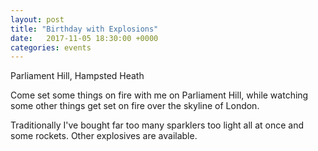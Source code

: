 ```yaml
---
layout: post
title: "Birthday with Explosions"
date:   2017-11-05 18:30:00 +0000
categories: events
---
```


<p>Parliament Hill, Hampsted Heath</p>
<p>
  Come set some things on fire with me on Parliament Hill, while watching some
  other things get set on fire over the skyline of London.
</p>
<p>
  Traditionally I've bought far too many sparklers too light all at once and some rockets.
  Other explosives are available.
</p>
